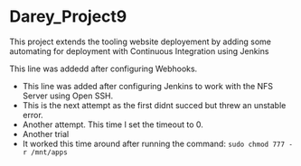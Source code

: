 # Darey_Project9
This project extends the tooling website deployement by adding some automating for deployment with Continuous Integration using Jenkins

This line was addedd after configuring Webhooks.

- This line was added after configuring Jenkins to work with the NFS Server using Open SSH.
- This is the next attempt as the first didnt succed but threw an unstable error.
- Another attempt. This time I set the timeout to 0.
- Another trial
- It worked this time around after running the command: `sudo chmod 777 -r /mnt/apps`
